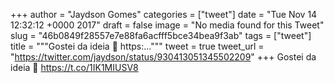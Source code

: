 
+++
author = "Jaydson Gomes"
categories = ["tweet"]
date = "Tue Nov 14 12:32:12 +0000 2017"
draft = false
image = "No media found for this Tweet"
slug = "46b0849f28557e7e88fa6acfff5bce34bea9f3ab"
tags = ["tweet"]
title = """Gostei da ideia 🤔 https:..."""
tweet = true
tweet_url = "https://twitter.com/jaydson/status/930413051345502209"
+++
Gostei da ideia 🤔 https://t.co/1IK1MIUSV8
